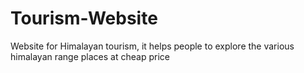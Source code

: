 # Tourism-Website
Website for Himalayan tourism, it helps people to explore the various himalayan range places at cheap price 
